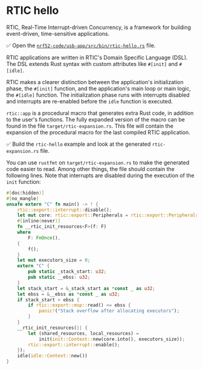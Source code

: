 # RTIC hello

RTIC, Real-Time Interrupt-driven Concurrency, is a framework for building event-driven, time-sensitive applications.

✅ Open the [`nrf52-code/usb-app/src/bin/rtic-hello.rs`](../../nrf52-code/usb-app/src/bin/rtic-hello.rs) file.

RTIC applications are written in RTIC's Domain Specific Language (DSL). The DSL extends Rust syntax with custom attributes like `#[init]` and `#[idle]`.

RTIC makes a clearer distinction between the application's initialization phase, the `#[init]` function, and the application's main loop or main logic, the `#[idle]` function. The initialization phase runs with interrupts disabled and interrupts are re-enabled before the `idle` function is executed.

`rtic::app` is a procedural macro that generates extra Rust code, in addition to the user's functions. The fully expanded version of the macro can be found in the file `target/rtic-expansion.rs`. This file will contain the expansion of the procedural macro for the last compiled RTIC application.

✅ Build the `rtic-hello` example and look at the generated `rtic-expansion.rs` file.

You can use `rustfmt` on `target/rtic-expansion.rs` to make the generated code easier to read. Among other things, the file should contain the following lines. Note that interrupts are disabled during the execution of the `init` function:

```rust ignore
#[doc(hidden)]
#[no_mangle]
unsafe extern "C" fn main() -> ! {
    rtic::export::interrupt::disable();
    let mut core: rtic::export::Peripherals = rtic::export::Peripherals::steal().into();
    #[inline(never)]
    fn __rtic_init_resources<F>(f: F)
    where
        F: FnOnce(),
    {
        f();
    }
    let mut executors_size = 0;
    extern "C" {
        pub static _stack_start: u32;
        pub static __ebss: u32;
    }
    let stack_start = &_stack_start as *const _ as u32;
    let ebss = &__ebss as *const _ as u32;
    if stack_start > ebss {
        if rtic::export::msp::read() <= ebss {
            panic!("Stack overflow after allocating executors");
        }
    }
    __rtic_init_resources(|| {
        let (shared_resources, local_resources) =
            init(init::Context::new(core.into(), executors_size));
        rtic::export::interrupt::enable();
    });
    idle(idle::Context::new())
}
```
